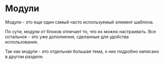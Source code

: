 # Модули

Модули - это еще один самый часто используемый элемент шаблона.

По сути, модули от блоков отличает то, что их можно настраивать. Все остальное - это уже дополнения, сделанные для удобства использования.

Так как модули - это отдельная большая тема, о них подробно написано в другом разделе.
